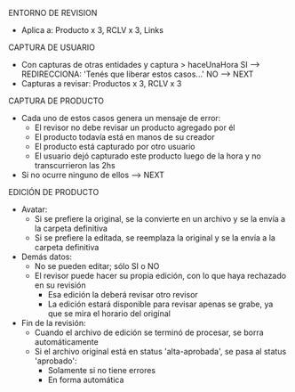ENTORNO DE REVISION
- Aplica a: Producto x 3, RCLV x 3, Links

CAPTURA DE USUARIO
- Con capturas de otras entidades y captura > haceUnaHora
	SI	--> REDIRECCIONA: 'Tenés que liberar estos casos...'
	NO	--> NEXT
- Capturas a revisar: Productos x 3, RCLV x 3

CAPTURA DE PRODUCTO
- Cada uno de estos casos genera un mensaje de error:
	- El revisor no debe revisar un producto agregado por él
	- El producto todavía está en manos de su creador
	- El producto está capturado por otro usuario
	- El usuario dejó capturado este producto luego de la hora y no transcurrieron las 2hs
- Si no ocurre ninguno de ellos --> NEXT

EDICIÓN DE PRODUCTO
- Avatar:
	- Si se prefiere la original, se la convierte en un archivo y se la envía a la carpeta definitiva
	- Si se prefiere la editada, se reemplaza la original y se la envía a la carpeta definitiva
- Demás datos:
	- No se pueden editar; sólo SI o NO
	- El revisor puede hacer su propia edición, con lo que haya rechazado en su revisión
		- Esa edición la deberá revisar otro revisor
		- La edición estará disponible para revisar apenas se grabe, ya que se mira el horario del original
- Fin de la revisión:
	- Cuando el archivo de edición se terminó de procesar, se borra automáticamente
	- Si el archivo original está en status 'alta-aprobada', se pasa al status 'aprobado':
		- Solamente si no tiene errores
		- En forma automática
